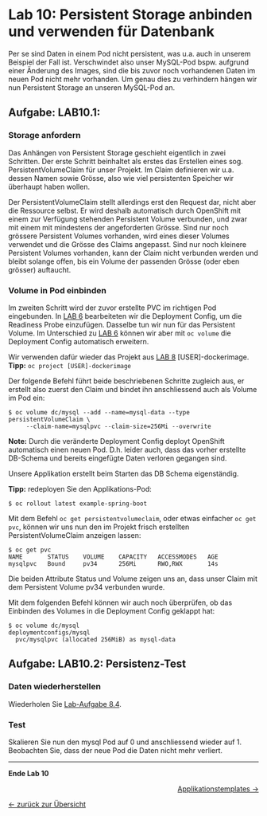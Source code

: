 # Lab 10: Persistent Storage anbinden und verwenden für Datenbank

Per se sind Daten in einem Pod nicht persistent, was u.a. auch in unserem Beispiel der Fall ist. Verschwindet also unser MySQL-Pod bspw. aufgrund einer Änderung des Images, sind die bis zuvor noch vorhandenen Daten im neuen Pod nicht mehr vorhanden. Um genau dies zu verhindern hängen wir nun Persistent Storage an unseren MySQL-Pod an.

## Aufgabe: LAB10.1:

### Storage anfordern

Das Anhängen von Persistent Storage geschieht eigentlich in zwei Schritten. Der erste Schritt beinhaltet als erstes das Erstellen eines sog. PersistentVolumeClaim für unser Projekt. Im Claim definieren wir u.a. dessen Namen sowie Grösse, also wie viel persistenten Speicher wir überhaupt haben wollen.

Der PersistentVolumeClaim stellt allerdings erst den Request dar, nicht aber die Ressource selbst. Er wird deshalb automatisch durch OpenShift mit einem zur Verfügung stehenden Persistent Volume verbunden, und zwar mit einem mit mindestens der angeforderten Grösse. Sind nur noch grössere Persistent Volumes vorhanden, wird eines dieser Volumes verwendet und die Grösse des Claims angepasst. Sind nur noch kleinere Persistent Volumes vorhanden, kann der Claim nicht verbunden werden und bleibt solange offen, bis ein Volume der passenden Grösse (oder eben grösser) auftaucht.


### Volume in Pod einbinden

Im zweiten Schritt wird der zuvor erstellte PVC im richtigen Pod eingebunden. In [LAB 6](06_scale.md) bearbeiteten wir die Deployment Config, um die Readiness Probe einzufügen. Dasselbe tun wir nun für das Persistent Volume. Im Unterschied zu [LAB 6](06_scale.md) können wir aber mit `oc volume` die Deployment Config automatisch erweitern.

Wir verwenden dafür wieder das Projekt aus [LAB 8](08_database.md) [USER]-dockerimage. **Tipp:** `oc project [USER]-dockerimage`

Der folgende Befehl führt beide beschriebenen Schritte zugleich aus, er erstellt also zuerst den Claim und bindet ihn anschliessend auch als Volume im Pod ein:
```
$ oc volume dc/mysql --add --name=mysql-data --type persistentVolumeClaim \
     --claim-name=mysqlpvc --claim-size=256Mi --overwrite
```
**Note:** Durch die veränderte Deployment Config deployt OpenShift automatisch einen neuen Pod. D.h. leider auch, dass das vorher erstellte DB-Schema und bereits eingefügte Daten verloren gegangen sind.

Unsere Applikation erstellt beim Starten das DB Schema eigenständig.

**Tipp:** redeployen Sie den Applikations-Pod:

```
$ oc rollout latest example-spring-boot
```

Mit dem Befehl `oc get persistentvolumeclaim`, oder etwas einfacher `oc get pvc`, können wir uns nun den im Projekt frisch erstellten PersistentVolumeClaim anzeigen lassen:
```
$ oc get pvc
NAME       STATUS    VOLUME    CAPACITY   ACCESSMODES   AGE
mysqlpvc   Bound     pv34      256Mi      RWO,RWX       14s
```
Die beiden Attribute Status und Volume zeigen uns an, dass unser Claim mit dem Persistent Volume pv34 verbunden wurde.

Mit dem folgenden Befehl können wir auch noch überprüfen, ob das Einbinden des Volumes in die Deployment Config geklappt hat:
```
$ oc volume dc/mysql
deploymentconfigs/mysql
  pvc/mysqlpvc (allocated 256MiB) as mysql-data
```

## Aufgabe: LAB10.2: Persistenz-Test

### Daten wiederherstellen

Wiederholen Sie [Lab-Aufgabe 8.4](08_database.md#l%C3%B6sung-lab84).


### Test

Skalieren Sie nun den mysql Pod auf 0 und anschliessend wieder auf 1. Beobachten Sie, dass der neue Pod die Daten nicht mehr verliert.

---

**Ende Lab 10**

<div class="no-mkdocs">
<p width="100px" align="right"><a href="11_template.md">Applikationstemplates →</a></p>

[← zurück zur Übersicht](../README.md)
</div>
